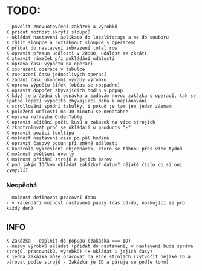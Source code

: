 # TODO:

    - povolit znovuotevření zakázek a výrobků
    X přidat možnost skrytí sloupců
    - ukládat nastavení aplikace do localStorage a ne do souboru
    X zůžit sloupce a roztáhnout sloupce s operacemi
    X přidat do nastavení zobrazení total row
    X opravit přesun události v 20:00, událost se zkrátí
    X ztmavit rámeček při pokládání události
    X úprava času výpočtu na operaci
    X zobrazení operace v tabulce
    X zobrazení času jednotlivých operací
    X zadání času ukončení výroby výrobku
    X oprava výpočtu šířek (občas se rozpadne)
    X opravit dopočet zbývajících hodin v popup
    X když je prázdná objednávka a zadávám novou zakázku s operací, tak se špatně (opět) vypočítá zbývajíécí doba k naplánování
    x scrollování spodní tabulky, i pokud je tam jen jeden záznam
    X položení události na 30 minutu se nenatáhne
    X oprava refreshe OrderTable
    X opravit sčítání počtu kusů u zakázek na více strojích
    X zkontrolovat proč se ukládají u products "-"
    X opravit pozici tooltipu
    X možnost nastavení času po půl hodině
    X opravit časový posun při změně události
    X kontrola vykreslení objednávek, které se táhnou přes více týdnů
    X možnost zvětšení eventy
    X možnost přidání strojů a jejich barev
    X pod jakým IDčkem ukládat zakázky? datum? nějaké číslo co si oni vymyslí?


### Nespěchá
    - možnost definovat pracovní dobu
    - v kalendáři možnost nastavení pauzy (čas od-do, opakující se pro každý den)


## INFO

    X Zakázka - doplnit do popupu (zakázka === ID)
    - názvy výrobků ukládat (přidat do nastavení, v nastavení bude správa strojů, pracovníků, výrobků) (+ ukládat i jejich časy)
    X jedna zakázka může pracovat na více strojích (vytvořit nějaké ID a párovat podle strojů - Zakázka je ID a páruje se podle toho)